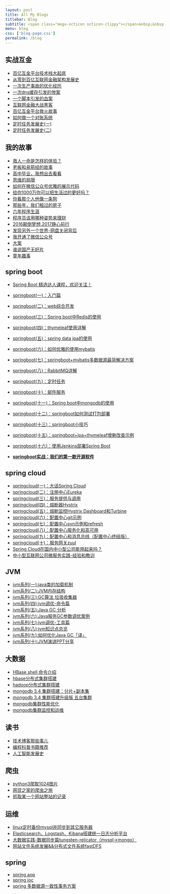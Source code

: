 ```yaml
---
layout: post
title: All My Blogs
titlebar: Blog
subtitle: <span class="mega-octicon octicon-clippy"></span>&nbsp;&nbsp; Take notes about everything new
menu: blog
css: ['blog-page.css']
permalink: /blog
---
```



## 实战互金

- [百亿互金平台技术栈大起底](https://www.guojun49.github.io/arch/2017/06/30/technology-stack.html)
- [从零到百亿互联网金融架构发展史](https://www.guojun49.github.io/%E6%9E%B6%E6%9E%84/2017/01/10/%E4%BB%8E%E9%9B%B6%E5%88%B0%E7%99%BE%E4%BA%BF%E4%BA%92%E8%81%94%E7%BD%91%E9%87%91%E8%9E%8D%E6%9E%B6%E6%9E%84%E5%8F%91%E5%B1%95%E5%8F%B2.html)
- [一次生产事故的优化经历](https://www.guojun49.github.io/%E4%BC%98%E5%8C%96/2017/02/06/%E4%B8%80%E6%AC%A1%E7%94%9F%E4%BA%A7%E4%BA%8B%E6%95%85%E7%9A%84%E4%BC%98%E5%8C%96%E7%BB%8F%E5%8E%86.html)  
- [一次dns缓存引发的惨案](https://www.guojun49.github.io/%E4%BC%98%E5%8C%96/2017/02/09/%E4%B8%80%E6%AC%A1dns%E7%BC%93%E5%AD%98%E5%BC%95%E5%8F%91%E7%9A%84%E6%83%A8%E6%A1%88.html)  
- [一个脚本引发的血案](https://www.guojun49.github.io/%E4%BC%98%E5%8C%96/2017/02/12/%E4%B8%80%E4%B8%AA%E8%84%9A%E6%9C%AC%E5%BC%95%E5%8F%91%E7%9A%84%E8%A1%80%E6%A1%88.html)  
- [互联网金融大战黑客](https://www.guojun49.github.io/%E4%BC%98%E5%8C%96/2017/02/15/%E4%BA%92%E8%81%94%E7%BD%91%E9%87%91%E8%9E%8D%E5%A4%A7%E6%88%98%E9%BB%91%E5%AE%A2.html)  
- [百亿互金平台救火故事](https://www.guojun49.github.io/%E4%BC%98%E5%8C%96/2017/02/16/%E7%99%BE%E4%BA%BF%E4%BA%92%E9%87%91%E5%B9%B3%E5%8F%B0%E6%95%91%E7%81%AB%E6%95%85%E4%BA%8B.html)  
- [如何做一个对账系统](https://www.guojun49.github.io/pay/2017/06/13/reconciliation-system.html)  
- [定时任务发展史(一)](https://www.guojun49.github.io/java/2017/06/28/timer-task-develop-1.html)  
- [定时任务发展史(二)](https://www.guojun49.github.io/java/2017/06/29/timer-task-develop-2.html)  

## 我的故事

- [救人一命是怎样的体验？](https://www.guojun49.github.io/life/2017/06/25/save-a-life.html)  
- [老板和易筋经的故事](https://www.guojun49.github.io/blog/2017/09/17/boss-anxious.html)  
- [高中毕业，我想出去看看](https://www.guojun49.github.io/life/2017/07/03/pingjing-life.html)  
- [思维的局限](https://www.guojun49.github.io/life/2017/05/19/Limitations-of-thinking.html)
- [如何在微信公众号优雅的展示代码](https://www.guojun49.github.io/other/2017/05/15/wechat-markdown.html)
- [给你1000万你可以把生活过的更好吗？](https://www.guojun49.github.io/life/2017/05/05/1000-and-life.html)
- [你看那个人他像一条狗](https://www.guojun49.github.io/career/2017/03/26/programmer-confused.html)
- [那些年，我们租过的房子](https://www.guojun49.github.io/life/2017/04/21/house-rented.html)
- [六年程序生涯](https://www.guojun49.github.io/%E5%85%AD%E5%B9%B4/2016/11/20/%E5%85%AD%E5%B9%B4%E7%A8%8B%E5%BA%8F%E7%94%9F%E6%B6%AF.html)
- [程序员该用哪种姿势来理财](https://www.guojun49.github.io/%E7%94%9F%E6%B4%BB/2016/05/08/%E7%A8%8B%E5%BA%8F%E5%91%98%E8%AF%A5%E7%94%A8%E5%93%AA%E7%A7%8D%E5%A7%BF%E5%8A%BF%E6%9D%A5%E7%90%86%E8%B4%A2.html)
- [2016颠倒梦想,2017静心前行](https://www.guojun49.github.io/%E7%94%9F%E6%B4%BB/2017/01/01/2016%E9%A2%A0%E5%80%92%E6%A2%A6%E6%83%B3,2017%E9%9D%99%E5%BF%83%E5%89%8D%E8%A1%8C.html)
- [发现另外一个世界-网盘关闭背后](https://www.guojun49.github.io/%E7%94%9F%E6%B4%BB/2017/01/18/%E5%8F%91%E7%8E%B0%E5%8F%A6%E5%A4%96%E4%B8%80%E4%B8%AA%E4%B8%96%E7%95%8C.html)
- [我开通了微信公众号](https://www.guojun49.github.io/life/2017/04/26/open-wechat.html)
- [大案](https://www.guojun49.github.io/life/2017/07/06/big-case.html)  
- [谁说国产无好片](https://www.guojun49.github.io/movie/2017/08/06/china-good-movie.html)  
- [童年趣事](https://www.guojun49.github.io/life/2017/07/29/childhood-fun.html)  


## spring boot 

- [Spring Boot 精选达人课程，欢迎关注！](https://gitbook.cn/gitchat/column/59f5daa149cd4330613605ba)  
- [springboot(一)：入门篇](https://www.guojun49.github.io/springboot/2016/01/06/springboot(%E4%B8%80)-%E5%85%A5%E9%97%A8%E7%AF%87.html)
- [springboot(二)：web综合开发](https://www.guojun49.github.io/springboot/2016/02/03/springboot(%E4%BA%8C)-web%E7%BB%BC%E5%90%88%E5%BC%80%E5%8F%91.html)
- [springboot(三)：Spring boot中Redis的使用](https://www.guojun49.github.io/springboot/2016/03/06/springboot(%E4%B8%89)-Spring-Boot%E4%B8%ADRedis%E7%9A%84%E4%BD%BF%E7%94%A8.html)
- [springboot(四)：thymeleaf使用详解](https://www.guojun49.github.io/springboot/2016/05/01/springboot(%E5%9B%9B)-thymeleaf%E4%BD%BF%E7%94%A8%E8%AF%A6%E8%A7%A3.html)
- [springboot(五)：spring data jpa的使用](https://www.guojun49.github.io/springboot/2016/08/20/springboot(%E4%BA%94)-spring-data-jpa%E7%9A%84%E4%BD%BF%E7%94%A8.html)
- [springboot(六)：如何优雅的使用mybatis](https://www.guojun49.github.io/springboot/2016/11/06/springboot(%E5%85%AD)-%E5%A6%82%E4%BD%95%E4%BC%98%E9%9B%85%E7%9A%84%E4%BD%BF%E7%94%A8mybatis.html)
- [springboot(七)：springboot+mybatis多数据源最简解决方案](https://www.guojun49.github.io/springboot/2016/11/25/springboot(%E4%B8%83)-springboot+mybatis%E5%A4%9A%E6%95%B0%E6%8D%AE%E6%BA%90%E6%9C%80%E7%AE%80%E8%A7%A3%E5%86%B3%E6%96%B9%E6%A1%88.html)
- [springboot(八)：RabbitMQ详解](https://www.guojun49.github.io/springboot/2016/11/30/springboot(%E5%85%AB)-RabbitMQ%E8%AF%A6%E8%A7%A3.html)
- [springboot(九)：定时任务](https://www.guojun49.github.io/springboot/2016/12/02/springboot(%E4%B9%9D)-%E5%AE%9A%E6%97%B6%E4%BB%BB%E5%8A%A1.html)
- [springboot(十)：邮件服务](https://www.guojun49.github.io/springboot/2017/05/06/springboot-mail.html)
- [springboot(十一)：Spring boot中mongodb的使用](https://www.guojun49.github.io/springboot/2017/05/08/springboot-mongodb.html)
- [springboot(十二)：springboot如何测试打包部署](https://www.guojun49.github.io/springboot/2017/05/09/springboot-deploy.html)
- [springboot(十三)：springboot小技巧](https://www.guojun49.github.io/springboot/2017/06/22/springboot-tips.html)
- [springboot(十五)：springboot+jpa+thymeleaf增删改查示例](https://www.guojun49.github.io/springboot/2017/09/23/spring-boot-jpa-thymeleaf-curd.html)  
- [springboot(十六)：使用Jenkins部署Spring Boot](https://www.guojun49.github.io/springboot/2017/11/11/springboot-jenkins.html)

- **[springboot实战：我们的第一款开源软件](https://www.guojun49.github.io/springboot/2016/09/26/springboot%E5%AE%9E%E6%88%98-%E6%88%91%E4%BB%AC%E7%9A%84%E7%AC%AC%E4%B8%80%E6%AC%BE%E5%BC%80%E6%BA%90%E8%BD%AF%E4%BB%B6.html)**

## spring cloud 

- [springcloud(一)：大话Spring Cloud](https://www.guojun49.github.io/springcloud/2017/05/01/simple-springcloud.html)
- [springcloud(二)：注册中心Eureka](https://www.guojun49.github.io/springcloud/2017/05/10/springcloud-eureka.html)
- [springcloud(三)：服务提供与调用](https://www.guojun49.github.io/springcloud/2017/05/12/eureka-provider-constomer.html)
- [springcloud(四)：熔断器Hystrix](https://www.guojun49.github.io/springcloud/2017/05/16/springcloud-hystrix.html)
- [springcloud(五)：熔断监控Hystrix Dashboard和Turbine](https://www.guojun49.github.io/springcloud/2017/05/18/hystrix-dashboard-turbine.html)
- [springcloud(六)：配置中心git示例](https://www.guojun49.github.io/springcloud/2017/05/22/springcloud-config-git.html)
- [springcloud(七)：配置中心svn示例和refresh](https://www.guojun49.github.io/springcloud/2017/05/23/springcloud-config-svn-refresh.html)
- [springcloud(八)：配置中心服务化和高可用](https://www.guojun49.github.io/springcloud/2017/05/25/springcloud-config-eureka.html)
- [springcloud(九)：配置中心和消息总线（配置中心终结版）](https://www.guojun49.github.io/springcloud/2017/05/26/springcloud-config-eureka-bus.html)
- [springcloud(十)：服务网关zuul](https://www.guojun49.github.io/springcloud/2017/06/01/gateway-service-zuul.html)  
- [Spring Cloud在国内中小型公司能用起来吗？](https://www.guojun49.github.io/springcloud/2017/09/11/can-use-springcloud.html)   
- [中小型互联网公司微服务实践-经验和教训](https://www.guojun49.github.io/springcloud/2017/10/19/micro-service-practice.html)


## JVM

- [jvm系列(一):java类的加载机制](https://www.guojun49.github.io/jvm/2017/08/19/class-loading-principle.html)
- [jvm系列(二):JVM内存结构](https://www.guojun49.github.io/jvm/2017/08/25/jvm-memory-structure.html)
- [jvm系列(三):GC算法 垃圾收集器](https://www.guojun49.github.io/jvm/2017/08/29/GC-garbage-collection.html)
- [jvm系列(四):jvm调优-命令篇](https://www.guojun49.github.io/jvm/2017/09/03/jvm-command.html)
- [jvm系列(五):Java GC 分析](https://www.guojun49.github.io/jvm/2017/09/18/GC-Analysis.html)
- [jvm系列(六):Java服务GC参数调优案例](https://www.guojun49.github.io/jvm/2017/09/19/GC-tuning.html)
- [jvm系列(七):jvm调优-工具篇](https://www.guojun49.github.io/java/2017/02/22/jvm-tool.html)
- [jvm系列(八):jvm知识点总览](https://www.guojun49.github.io/java/2017/03/01/jvm-overview.html)
- [jvm系列(九):如何优化Java GC「译」](https://www.guojun49.github.io/jvm/2017/09/21/How-to-optimize-Java-GC.html)
- [jvm系列(十):JVM演讲PPT分享](https://www.guojun49.github.io/jvm/2017/09/30/jvm-ppt.html)



## 大数据

- [HBase shell 命令介绍](https://www.guojun49.github.io/hbase/2017/07/28/hbase-shell.html)  
- [hbase分布式集群搭建](https://www.guojun49.github.io/hbase/2017/07/25/hbase-cluster-setup.html)  
- [hadoop分布式集群搭建](https://www.guojun49.github.io/hadoop/2017/07/24/hadoop-cluster-setup.html) 
- [mongodb 3.4 集群搭建：分片+副本集](https://www.guojun49.github.io/mongodb/2017/08/05/mongodb-cluster-setup.html)  
- [mongodb 3.4 集群搭建升级版 五台集群](https://www.guojun49.github.io/mongodb/2017/08/16/install-mongodb-cluster.html)  
- [mongodb集群性能优化](https://www.guojun49.github.io/mongodb/2017/09/01/mongodb-performance-optimization.html)  
- [mongodb集群监控和运维](https://www.guojun49.github.io/mongodb/2017/09/06/mongodb-operation.html) 


## 读书

- [技术博客那些事儿](https://www.guojun49.github.io/tech/2017/07/16/operating-technology-blog.html)  
- [编程科普书籍推荐](https://www.guojun49.github.io/book/2017/06/06/book-list.html)
- [人工智能发展史](https://www.guojun49.github.io/book/2017/06/10/intelligent-age.html)


## 爬虫

- [python3爬取1024图片](https://www.guojun49.github.io/python/2016/10/30/python3%E7%88%AC%E5%8F%961024%E5%9B%BE%E7%89%87.html)
- [网贷之家的爬虫之旅](https://www.cnblogs.com/ityouknow/p/4423998.html)
- [抓取某一个网站整站的记录](https://www.cnblogs.com/ityouknow/p/5446199.html)


## 运维

- [linux定时备份mysql并同步到其它服务器](https://www.guojun49.github.io/mysql/2016/09/09/linux%E5%AE%9A%E6%97%B6%E5%A4%87%E4%BB%BDmysql%E5%B9%B6%E5%90%8C%E6%AD%A5%E5%88%B0%E5%85%B6%E5%AE%83%E6%9C%8D%E5%8A%A1%E5%99%A8.html)
- [Elasticsearch、Logstash、Kibana搭建统一日志分析平台](https://www.cnblogs.com/ityouknow/p/4933103.html)
- [大数据实践-数据同步篇tungsten-relicator（mysql-&gt;mongo）](https://www.cnblogs.com/ityouknow/p/4918164.html)
- [网站文件系统发展&&分布式文件系统fastDFS](https://www.cnblogs.com/ityouknow/p/5344857.html)


## spring 

- [spring aop](https://www.cnblogs.com/ityouknow/p/5329550.html)
- [spring ioc](https://www.cnblogs.com/ityouknow/p/5311360.html)
- [spring 多数据源一致性事务方案](https://www.cnblogs.com/ityouknow/p/4977136.html)

